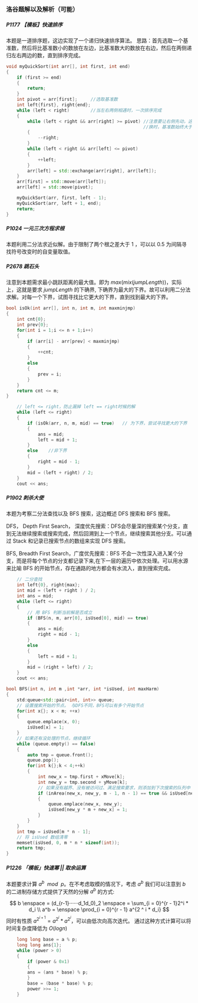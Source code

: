 ### 洛谷题解以及解析（可能）

##### P1177 【模板】快速排序
本题是一道排序题，这边实现了一个递归快速排序算法。
思路：首先选取一个基准数，然后将比基准数小的数放在左边，比基准数大的数放在右边，然后在两侧递归左右两边的数，直到排序完成。
```c++
void myQuickSort(int arr[], int first, int end)
{
    if (first >= end)
    {
        return;
    }
    int pivot = arr[first];     //选取基准数
    int left{first}, right{end};
    while (left < right)        //当左右两侧相遇时，一次排序完成
    {
        while (left < right && arr[right] >= pivot) //注意要让右侧先动，这样可以保证后续基准数与left交
                                                    //换时，基准数始终大于等于 left
        {
            --right;
        }
        while (left < right && arr[left] <= pivot)
        {
            ++left;
        }
        arr[left] = std::exchange(arr[right], arr[left]);
    }
    arr[first] = std::move(arr[left]);
    arr[left] = std::move(pivot);

    myQuickSort(arr, first, left - 1);
    myQuickSort(arr, left + 1, end);
    return;
}
```

##### P1024 一元三次方程求根
本题利用二分法求近似解。由于限制了两个根之差大于 1 ，可以以 0.5 为间隔寻找符号改变时的自变量取值。

##### P2678 跳石头
注意到本题需求最小跳跃距离的最大值。即为 $max(mix(jumpLength))$，实际上，这就是要求 $jumpLength$ 的下确界,
下确界为最大的下界。故可以利用二分法求解。对每一个下界，试图寻找比它更大的下界，直到找到最大的下界。
```c++
bool isOk(int arr[], int n, int m, int maxminjmp)
{
    int cnt{0};
    int prev{0};
    for(int i = 1;i <= n + 1;i++)
    {
        if (arr[i] - arr[prev] < maxminjmp)
        {
            ++cnt;
        }
        else
        {
            prev = i;
        }
    }
    return cnt <= m;
}
```
```c++
    // left <= right，防止漏掉 left == right时候的解
    while (left <= right)
    {
        if (isOk(arr, n, m, mid) == true)   // 为下界，尝试寻找更大的下界
        {
            ans = mid;
            left = mid + 1;
        }
        else    //非下界
        {
            right = mid - 1;
        }
        mid = (left + right) / 2;
    }
    cout << ans;

```

##### P1902 刺杀大使
本题为考察二分法查找以及 BFS 搜索，这边概述 DFS 搜索和 BFS 搜索。

DFS， Depth First Search， 深度优先搜索：DFS会尽量深的搜索某个分支，直到无法继续搜索或搜索完成，然后回溯到上一个节点，继续搜索其他分支。可以通过 Stack 和记录已搜索节点的数组来实现 DFS 搜索。

BFS, Breadth First Search，广度优先搜索：BFS 不会一次性深入进入某个分支，而是将每个节点的分支都记录下来,在下一层的遍历中依次处理。可以用水源来比喻 BFS 的开始节点，存在通路的地方都会有水流入，直到搜索完成。
```c++
    // 二分查找
    int left{0}, right{max};
    int mid = (left + right ) / 2;
    int ans = mid;
    while (left <= right)
    {
        // 用 BFS 判断当前解是否成立
        if (BFS(n, m, arr[0], isUsed[0], mid) == true)
        {
            ans = mid;
            right = mid - 1;
        }
        else
        {
            left = mid + 1;
        }
        mid = (right + left) / 2;
    }
    cout << ans;

```
```c++
bool BFS(int n, int m ,int *arr, int *isUsed, int maxHarm)
{
    std:queue<std::pair<int, int>> queue;
    // 设置搜索开始的节点。 与DFS不同，BFS可以有多个开始节点
    for(int x{}; x < m; ++x)
    {
        queue.emplace(x, 0);
        isUsed[x] = 1;
    }
    // 如果还有没处理的节点，继续循环
    while (queue.empty() == false)
    {
        auto tmp = queue.front();
        queue.pop(); 
        for(int k{};k < 4;++k)
        {
            int new_x = tmp.first + xMove[k];
            int new_y = tmp.second + yMove[k];
            // 如果没有越界、没有被访问过、满足搜索要求，则添加到下次搜索的队列中
            if (inArea(new_x, new_y, m - 1, n - 1) == true && isUsed[new_y * m + new_x] == 0 && arr[new_y * m + new_x] <= maxHarm)
            {
                queue.emplace(new_x, new_y);
                isUsed[new_y * m + new_x] = 1;
            }
        }
    }
    int tmp = isUsed[m * n - 1];
    // 将 isUsed 数组清零
    memset(isUsed, 0, m * n * sizeof(int));
    return tmp;
}
```
##### P1226 「模板」快速幂 || 取余运算
本题要求计算 $a^b\enspace mod \enspace p$。在不考虑取模的情况下，考虑 $a^b$
我们可以注意到 $b$ 的二进制存储方式提供了天然的分解 $a^b$ 的方式:

$$
b \enspace = (d_{r-1}······d_1d_0)_2 \enspace = \sum_{i = 0}^{r - 1}2^i * d_i \\
a^b = \enspace \prod_{i = 0}^{r - 1} a^{2 ^ i * d_i}
$$
同时有性质 $a^{2^{i + 1}} = a^{2 ^ i} * a^{2 ^ i}$，可以由低次向高次迭代。
通过这种方式计算可以将时间复杂度降低为 $O(logn)$
```c++
    long long base = a % p; 
    long long ans{1}; 
    while (power > 0)
    {
        if (power & 0x1)
        {
        ans = (ans * base) % p;
        }
        base = (base * base) % p;
        power >>= 1;
    }
```